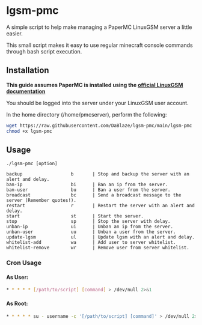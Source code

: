 # lgsm-pmc

A simple script to help make managing a PaperMC LinuxGSM server a little easier.

This small script makes it easy to use regular minecraft console commands through bash script execution.

## Installation

**This guide assumes PaperMC is installed using the [official LinuxGSM documentation](https://linuxgsm.com/servers/pmcserver/)**

You should be logged into the server under your LinuxGSM user account.

In the home directory (/home/pmcserver), perform the following:

```bash
wget https://raw.githubusercontent.com/DaBlaze/lgsm-pmc/main/lgsm-pmc
chmod +x lgsm-pmc
```

## Usage

```
./lgsm-pmc [option]

backup                  b       | Stop and backup the server with an alert and delay.
ban-ip                  bi      | Ban an ip from the server.
ban-user                bu      | Ban a user from the server.
broadcast               bc      | Send a broadcast message to the server (Remember quotes!).
restart                 r       | Restart the server with an alert and delay.
start                   st      | Start the server.
stop                    sp      | Stop the server with delay.
unban-ip                ui      | Unban an ip from the server.
unban-user              uu      | Unban a user from the server.
update-lgsm             ul      | Update lgsm with an alert and delay.
whitelist-add           wa      | Add user to server whitelist.
whitelist-remove        wr      | Remove user from server whitelist.
```

### Cron Usage

#### As User:

```bash
* * * * * [/path/to/script] [command] > /dev/null 2>&1
```

#### As Root:

```bash
* * * * * su - username -c '[/path/to/script] [command]' > /dev/null 2>&1
```
